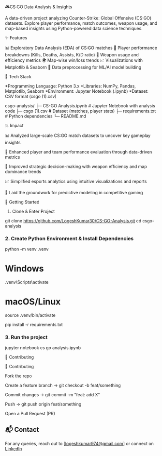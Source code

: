 🎮CS:GO Data Analysis & Insights

A data-driven project analyzing Counter-Strike: Global Offensive (CS:GO) datasets.
Explore player performance, match outcomes, weapon usage, and map-based insights using Python-powered data science techniques.


✨ Features

📊 Exploratory Data Analysis (EDA) of CS:GO matches
🎯 Player performance breakdowns (Kills, Deaths, Assists, K/D ratio)
🔫 Weapon usage and efficiency metrics
🌍 Map-wise win/loss trends
📈 Visualizations with Matplotlib & Seaborn
🧠 Data preprocessing for ML/AI model building



🧱 Tech Stack

*Programming Language: Python 3.x
*Libraries: NumPy, Pandas, Matplotlib, Seaborn
*Environment: Jupyter Notebook (.ipynb)
*Dataset: CSV format (csgo (1).csv)



csgo-analysis/
├─ CS-GO Analysis.ipynb       # Jupyter Notebook with analysis code
├─ csgo (1).csv           # Dataset (matches, player stats)
├─ requirements.txt       # Python dependencies
└─ README.md



💥 Impact

📊 Analyzed large-scale CS:GO match datasets to uncover key gameplay insights

🎯 Enhanced player and team performance evaluation through data-driven metrics

🔫 Improved strategic decision-making with weapon efficiency and map dominance trends

📈 Simplified esports analytics using intuitive visualizations and reports

🤖 Laid the groundwork for predictive modeling in competitive gaming


 🚀 Getting Started

1. Clone & Enter Project


git clone https://github.com/LogeshKumar30/CS-GO-Analysis.git
cd csgo-analysis



### 2. Create Python Environment & Install Dependencies


python -m venv .venv  

# Windows  
.venv\Scripts\activate  

# macOS/Linux  
source .venv/bin/activate  

pip install -r requirements.txt


### 3. Run the project


jupyter notebook cs go analysis.ipynb






🤝 Contributing


🤝 Contributing

Fork the repo

Create a feature branch → git checkout -b feat/something

Commit changes → git commit -m "feat: add X"

Push → git push origin feat/something

Open a Pull Request (PR)



## 📬 Contact

For any queries, reach out to \[[logeshkumar974@gmail.com](mailto:logeshkumar974@gmail.com)] or connect on [LinkedIn](https://linkedin.com/in/logeshkumarp)


